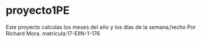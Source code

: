 # proyecto1PE
Este proyecto calculas los meses del año y los días de la semana,hecho Por Richard Mora. matricula:17-EIIN-1-176
